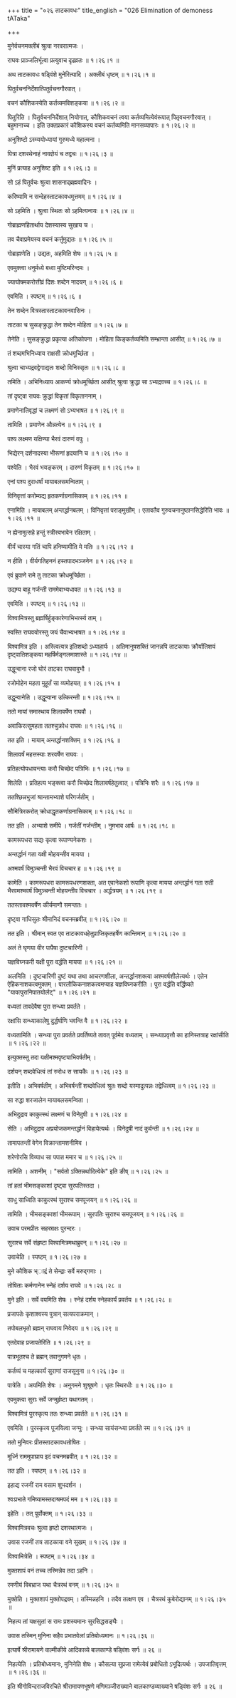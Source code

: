 +++
title = "०२६ ताटकावधः"
title_english = "026 Elimination of demoness tATaka"

+++


मुनेर्वचनमक्लीबं श्रुत्वा नरवरात्मजः ।  

राघवः प्राञ्जलिर्भूत्वा प्रत्युवाच दृढव्रतः  ॥  १।२६।१  ॥   

अथ ताटकावधः षड्विंशे मुनेरित्यादि । अक्लीबं धृष्टम्  ॥  १।२६।१  ॥   

  

पितुर्वचननिर्देशात्पितुर्वचनगौरवात् ।  

वचनं कौशिकस्येति कर्तव्यमविशङ्कया  ॥  १।२६।२  ॥   

पितुरिति । पितुर्वचननिर्देशात् नियोगात्, कौशिकवचनं त्वया
कर्तव्यमित्येवंरूपात् पितृवचनगौरवात् । बहुमानाच्च । इति उक्तप्रकारं
कौशिकस्य वचनं कर्तव्यमिति मानसव्यापारः  ॥  १।२६।२  ॥   

  

अनुशिष्टो ऽस्म्ययोध्यायां गुरुमध्ये महात्मना ।  

पित्रा दशरथेनाहं नावज्ञेयं च तद्वचः  ॥  १।२६।३  ॥   

मुनिं प्रत्याह अनुशिष्ट इति  ॥  १।२६।३  ॥   

  

सो ऽहं पितुर्वचः श्रुत्वा शासनाद्ब्रह्मवादिनः ।  

करिष्यामि न सन्देहस्ताटकावधमुत्तमम्  ॥  १।२६।४  ॥   

सो ऽहमिति । श्रुत्वा स्थितः सो ऽहमित्यन्वयः  ॥  १।२६।४  ॥   

  

गोब्राह्मणहितार्थाय देशस्यास्य सुखाय च ।  

तव चैवाप्रमेयस्य वचनं कर्त्तुमुद्यतः  ॥  १।२६।५  ॥   

गोब्राह्मणेति । उद्यतः, अहमिति शेषः  ॥  १।२६।५  ॥   

  

एवमुक्त्वा धनुर्मध्ये बध्वा मुष्टिमरिन्दमः ।  

ज्याघोषमकरोत्तीव्रं दिशः शब्देन नादयन्  ॥  १।२६।६  ॥   

एवमिति । स्पष्टम्  ॥  १।२६।६  ॥   

  

तेन शब्देन वित्रस्तास्ताटकावनवासिनः ।  

ताटका च सुसङ्क्रुद्धा तेन शब्देन मोहिता  ॥  १।२६।७  ॥   

तेनेति । सुसङ्क्रुद्धा प्रकृत्या अतिकोपना । मोहिता किङ्कर्तव्यमिति
सम्भ्रान्ता आसीत्  ॥  १।२६।७  ॥   

  

तं शब्दमभिनिध्याय राक्षसी क्रोधमूर्च्छिता ।  

श्रुत्वा चाभ्यद्रवद्वेगाद्यतः शब्दो विनिस्सृतः  ॥  १।२६।८  ॥   

तमिति । अभिनिध्याय आकर्ण्य क्रोधमूर्च्छिता आसीत् श्रुत्वा क्रुद्धा सा
ऽभ्यद्रवच्च  ॥  १।२६।८  ॥   

  

तां दृष्ट्वा राघवः क्रुद्धां विकृतां विकृताननाम् ।  

प्रमाणेनातिवृद्धां च लक्ष्मणं सो ऽभ्यभाषत  ॥  १।२६।९  ॥   

तामिति । प्रमाणेन औन्नत्येन  ॥  १।२६।९  ॥   

  

पश्य लक्ष्मण यक्षिण्या भैरवं दारुणं वपुः ।  

भिद्येरन् दर्शनादस्या भीरूणां हृदयानि च  ॥  १।२६।१०  ॥   

पश्येति । भैरवं भयङ्करम् । दारुणं विकृतम्  ॥  १।२६।१०  ॥   

  

एनां पश्य दुराधर्षां मायाबलसमन्विताम् ।  

विनिवृत्तां करोम्यद्य हृतकर्णाग्रनासिकाम्  ॥  १।२६।११  ॥   

एनामिति । मायाबलम् अन्तर्द्धानबलम् । विनिवृत्तां पराङ्मुखीम् । एतावतैव
गुरुवचनानुष्ठानसिद्धेरिति भावः  ॥  १।२६।११  ॥   

  

न ह्येनामुत्सहे हन्तुं स्त्रीस्वभावेन रक्षिताम् ।  

वीर्यं चास्या गतिं चापि हनिष्यामीति मे मतिः  ॥  १।२६।१२  ॥   

न हीति । वीर्यगतिहननं हस्तपादभञ्जनेन  ॥  १।२६।१२  ॥   

  

एवं ब्रुवाणे रामे तु ताटका क्रोधमूर्च्छिता ।  

उद्यम्य बाहू गर्जन्ती राममेवाभ्यधावत  ॥  १।२६।१३  ॥   

एवमिति । स्पष्टम्  ॥  १।२६।१३  ॥   

  

विश्वामित्रस्तु ब्रह्मर्षिर्हुङ्कारेणाभिभर्त्स्य ताम् ।  

स्वस्ति राघवयोरस्तु जयं चैवाभ्यभाषत  ॥  १।२६।१४  ॥   

विश्वामित्र इति । अस्त्वित्यत्र इतिशब्दो ऽध्याहार्यः । अतिमानुषशक्तिं
जानन्नपि ताटकायाः क्रौर्यातिशयं दृष्ट्वातिशङ्कया महर्षिर्मङ्गलमाशास्ते
 ॥  १।२६।१४  ॥   

  

उद्धून्वाना रजो घोरं ताटका राघवावुभौ ।  

रजोमोहेन महता मुहूर्तं सा व्यमोहयत्  ॥  १।२६।१५  ॥   

उद्धून्वानेति । उद्धून्वाना उत्किरन्ती  ॥  १।२६।१५  ॥   

  

ततो मायां समास्थाय शिलावर्षेण राघवौ ।  

अवाकिरत्सुमहता ततश्चुक्रोध राघवः  ॥  १।२६।१६  ॥   

तत इति । मायाम् अन्तर्द्धानशक्तिम्  ॥  १।२६।१६  ॥   

  

शिलावर्षं महत्तस्याः शरवर्षेण राघवः ।  

प्रतिहत्योपधावन्त्याः करौ चिच्छेद पत्रिभिः  ॥  १।२६।१७  ॥   

शिलेति । प्रतिहत्य भङ्क्त्वा करौ चिच्छेद शिलावर्षहेतुत्वात् । पत्रिभिः
शरैः  ॥  १।२६।१७  ॥   

  

ततश्छिन्नभुजां श्रान्तामभ्याशे परिगर्जतीम् ।  

सौमित्रिरकरोत् क्रोधाद्धृतकर्णाग्रनासिकाम्  ॥  १।२६।१८  ॥   

तत इति । अभ्याशे समीपे । गर्जतीं गर्जन्तीम् । नुमभाव आर्षः  ॥  १।२६।१८
 ॥   

  

कामरूपधरा सद्यः कृत्वा रूपाण्यनेकशः ।  

अन्तर्द्धानं गता यक्षी मोहयन्तीव मायया ।  

अश्मवर्षं विमुञ्चन्ती भैरवं विचचार ह  ॥  १।२६।१९  ॥   

कामेति । कामरूपधरा कामरूपधरणशक्ता, अत एवानेकशो रूपाणि कृत्वा मायया
अन्तर्द्धानं गता सती भैरवमश्मवर्षं विमुञ्चन्ती मोहयन्तीव विचचार ।
अर्द्धत्रयम्  ॥  १।२६।१९  ॥   

  

ततस्तावश्मवर्षेण कीर्यमाणौ समन्ततः ।  

दृष्ट्वा गाधिसुतः श्रीमानिदं वचनमब्रवीत्  ॥  १।२६।२०  ॥   

तत इति । श्रीमान् स्वत एव ताटकावधहेतुप्राप्तिकृतहर्षेण कान्तिमान्  ॥ 
१।२६।२०  ॥   

  

अलं ते घृणया वीर पापैषा दुष्टचारिणी ।  

यज्ञविघ्नकरी यक्षी पुरा वर्द्धति मायया  ॥  १।२६।२१  ॥   

अलमिति । दुष्टचारिणी दुष्टं यथा तथा आचरणशीला, अन्तर्द्धानशक्त्या
अश्मवर्षशीलेत्यर्थः । एतेन ऐहिकनाशकत्वमुक्तम् । पारलौकिकनाशकत्वमप्याह
यज्ञविघ्नकरीति । पुरा वर्द्धति वर्द्धिष्यते "यावत्पुरानिपातयोर्लट्"  ॥ 
१।२६।२१  ॥   

  

वध्यतां तावदेवैषा पुरा सन्ध्या प्रवर्तते ।  

रक्षांसि सन्ध्याकालेषु दुर्द्धर्षाणि भवन्ति वै  ॥  १।२६।२२  ॥   

वध्यतामिति । सन्ध्या पुरा प्रवर्तते प्रवर्तिष्यते तावत् पूर्वमेव
वध्यताम् । सन्ध्याप्रवृत्तौ का हानिस्तत्राह रक्षांसीति  ॥  १।२६।२२  ॥   

  

इत्युक्तस्तु तदा यक्षीमश्मवृष्ट्याभिवर्षतीम् ।  

दर्शयन् शब्दवेधित्वं तां रुरोध स सायकैः  ॥  १।२६।२३  ॥   

इतीति । अभिवर्षतीम् । अभिवर्षन्तीं शब्दवेधित्वं श्रुतः शब्दो
यस्मादुत्पन्नः तद्वेधित्वम्  ॥  १।२६।२३  ॥   

  

सा रुद्धा शरजालेन मायाबलसमन्विता ।  

अभिदुद्राव काकुत्स्थं लक्ष्मणं च विनेदुषी  ॥  १।२६।२४  ॥   

सेति । अभिदुद्राव अप्रयोजकमन्तर्द्धानं विहायेत्यर्थः । विनेदुषी नादं
कुर्वन्ती  ॥  १।२६।२४  ॥   

  

तामापतन्तीं वेगेन विक्रान्तामशनीमिव ।  

शरेणोरसि विव्याध सा पपात ममार च  ॥  १।२६।२५  ॥   

तामिति । अशनीम् । "सर्वतो ऽक्तिन्नर्थादित्येके" इति ङीष्  ॥  १।२६।२५  ॥   

  

तां हतां भीमसङ्काशां दृष्ट्वा सुरपतिस्तदा ।  

साधु साध्विति काकुत्स्थं सुराश्च समपूजयन्  ॥  १।२६।२६  ॥   

तामिति । भीमसङ्काशां भीमरूपाम् । सुरपतिः सुराश्च समपूजयन्  ॥  १।२६।२६
 ॥   

  

उवाच परमप्रीतः सहस्राक्षः पुरन्दरः ।  

सुराश्च सर्वे संहृष्टा विश्वामित्रमथाब्रुवन्  ॥  १।२६।२७  ॥   

उवाचेति । स्पष्टम्  ॥  १।२६।२७  ॥   

  

मुने कौशिक भ्ाद्रं ते सेन्द्राः सर्वे मरुद्गणाः ।  

तोषिताः कर्मणानेन स्नेहं दर्शय राघवे  ॥  १।२६।२८  ॥   

मुने इति । सर्वे वयमिति शेषः । स्नेहं दर्शय स्नेहकार्यं प्रवर्तय  ॥ 
१।२६।२८  ॥   

  

प्रजापतेः कृशाश्वस्य पुत्रान् सत्यपराक्रमान् ।  

तपोबलभृतो ब्रह्मन् राघवाय निवेदय  ॥  १।२६।२९  ॥   

एतदेवाह प्रजापतेरिति  ॥  १।२६।२९  ॥   

  

पात्रभूतश्च ते ब्रह्मन् तवानुगमने धृतः ।  

कर्तव्यं च महत्कार्यं सुराणां राजसूनुना  ॥  १।२६।३०  ॥   

पात्रेति । अयमिति शेषः । अनुगमने शुश्रूषणे । धृतः स्थिरधीः  ॥  १।२६।३०
 ॥   

  

एवमुक्त्वा सुराः सर्वे जग्मुर्हृष्टा यथागतम् ।  

विश्वामित्रं पुरस्कृत्य ततः सन्ध्या प्रवर्तते  ॥  १।२६।३१  ॥   

एवमिति । पुरस्कृत्य पूजयित्वा जग्मुः । सन्ध्या सायंसन्ध्या प्रवर्तते स्म
 ॥  १।२६।३१  ॥   

  

ततो मुनिवरः प्रीतस्ताटकावधतोषितः ।  

मूर्ध्नि राममुपाघ्राय इदं वचनमब्रवीत्  ॥  १।२६।३२  ॥   

तत इति । स्पष्टम्  ॥  १।२६।३२  ॥   

  

इहाद्य रजनीं राम वसाम शुभदर्शन ।  

श्वःप्रभाते गमिष्यामस्तदाश्रमपदं मम  ॥  १।२६।३३  ॥   

इहेति । तत् पूर्वोक्तम्  ॥  १।२६।३३  ॥   

  

विश्वामित्रवचः श्रुत्वा हृष्टो दशरथात्मजः ।  

उवास रजनीं तत्र ताटकाया वने सुखम्  ॥  १।२६।३४  ॥   

विश्वामित्रेति । स्पष्टम्  ॥  १।२६।३४  ॥   

  

मुक्तशापं वनं तच्च तस्मिन्नेव तदा ऽहनि ।  

रमणीयं विबभ्राज यथा चैत्ररथं वनम्  ॥  १।२६।३५  ॥   

मुक्तेति । मुक्तशापं मुक्तोपद्रवम् । तस्मिन्नहनि । तदैव तत्क्षण एव ।
चैत्ररथं कुबेरोद्यानम्  ॥  १।२६।३५  ॥   

  

निहत्य तां यक्षसुतां स रामः प्रशस्यमानः सुरसिद्धसङ्घैः ।  

उवास तस्मिन् मुनिना सहैव प्रभातवेलां प्रतिबोध्यमानः  ॥  १।२६।३६  ॥   

इत्यार्षे श्रीरामायणे वाल्मीकीये आदिकाव्ये बालकाण्डे षड्विंशः सर्गः  ॥ 
२६  ॥   

निहत्येति । प्रतिबोध्यमानः, मुनिनेति शेषः । कौसल्या सुप्रजा रामेत्येवं
प्रबोधितो ऽभूदित्यर्थः । उपजातिवृत्तम्  ॥  १।२६।३६  ॥   

इति श्रीगोविन्दराजविरचिते श्रीरामायणभूषणे मणिमञ्जीराख्याने
बालकाण्डव्याख्याने षड्विंशः सर्गः  ॥  २६  ॥   

  



